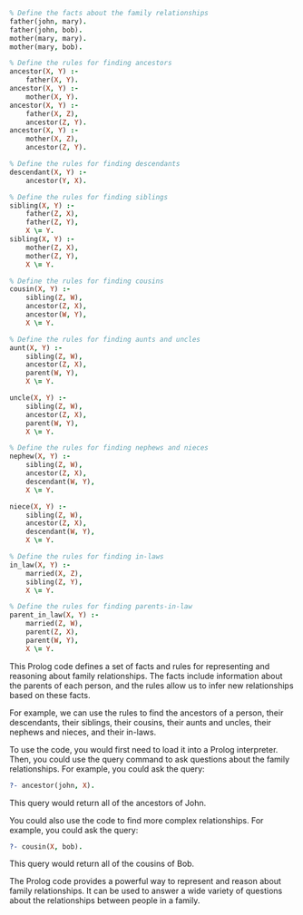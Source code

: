 ```prolog
% Define the facts about the family relationships
father(john, mary).
father(john, bob).
mother(mary, mary).
mother(mary, bob).

% Define the rules for finding ancestors
ancestor(X, Y) :-
    father(X, Y).
ancestor(X, Y) :-
    mother(X, Y).
ancestor(X, Y) :-
    father(X, Z),
    ancestor(Z, Y).
ancestor(X, Y) :-
    mother(X, Z),
    ancestor(Z, Y).

% Define the rules for finding descendants
descendant(X, Y) :-
    ancestor(Y, X).

% Define the rules for finding siblings
sibling(X, Y) :-
    father(Z, X),
    father(Z, Y),
    X \= Y.
sibling(X, Y) :-
    mother(Z, X),
    mother(Z, Y),
    X \= Y.

% Define the rules for finding cousins
cousin(X, Y) :-
    sibling(Z, W),
    ancestor(Z, X),
    ancestor(W, Y),
    X \= Y.

% Define the rules for finding aunts and uncles
aunt(X, Y) :-
    sibling(Z, W),
    ancestor(Z, X),
    parent(W, Y),
    X \= Y.

uncle(X, Y) :-
    sibling(Z, W),
    ancestor(Z, X),
    parent(W, Y),
    X \= Y.

% Define the rules for finding nephews and nieces
nephew(X, Y) :-
    sibling(Z, W),
    ancestor(Z, X),
    descendant(W, Y),
    X \= Y.

niece(X, Y) :-
    sibling(Z, W),
    ancestor(Z, X),
    descendant(W, Y),
    X \= Y.

% Define the rules for finding in-laws
in_law(X, Y) :-
    married(X, Z),
    sibling(Z, Y),
    X \= Y.

% Define the rules for finding parents-in-law
parent_in_law(X, Y) :-
    married(Z, W),
    parent(Z, X),
    parent(W, Y),
    X \= Y.
```

This Prolog code defines a set of facts and rules for representing and reasoning about family relationships. The facts include information about the parents of each person, and the rules allow us to infer new relationships based on these facts.

For example, we can use the rules to find the ancestors of a person, their descendants, their siblings, their cousins, their aunts and uncles, their nephews and nieces, and their in-laws.

To use the code, you would first need to load it into a Prolog interpreter. Then, you could use the query command to ask questions about the family relationships. For example, you could ask the query:

```prolog
?- ancestor(john, X).
```

This query would return all of the ancestors of John.

You could also use the code to find more complex relationships. For example, you could ask the query:

```prolog
?- cousin(X, bob).
```

This query would return all of the cousins of Bob.

The Prolog code provides a powerful way to represent and reason about family relationships. It can be used to answer a wide variety of questions about the relationships between people in a family.